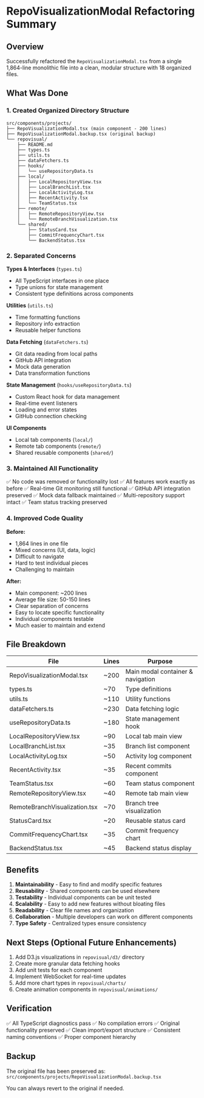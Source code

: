 # RepoVisualizationModal Refactoring Summary

## Overview

Successfully refactored the `RepoVisualizationModal.tsx` from a single 1,864-line monolithic file into a clean, modular structure with 18 organized files.

## What Was Done

### 1. Created Organized Directory Structure

```
src/components/projects/
├── RepoVisualizationModal.tsx (main component - 200 lines)
├── RepoVisualizationModal.backup.tsx (original backup)
└── repovisual/
    ├── README.md
    ├── types.ts
    ├── utils.ts
    ├── dataFetchers.ts
    ├── hooks/
    │   └── useRepositoryData.ts
    ├── local/
    │   ├── LocalRepositoryView.tsx
    │   ├── LocalBranchList.tsx
    │   ├── LocalActivityLog.tsx
    │   ├── RecentActivity.tsx
    │   └── TeamStatus.tsx
    ├── remote/
    │   ├── RemoteRepositoryView.tsx
    │   └── RemoteBranchVisualization.tsx
    └── shared/
        ├── StatusCard.tsx
        ├── CommitFrequencyChart.tsx
        └── BackendStatus.tsx
```

### 2. Separated Concerns

**Types & Interfaces** (`types.ts`)
- All TypeScript interfaces in one place
- Type unions for state management
- Consistent type definitions across components

**Utilities** (`utils.ts`)
- Time formatting functions
- Repository info extraction
- Reusable helper functions

**Data Fetching** (`dataFetchers.ts`)
- Git data reading from local paths
- GitHub API integration
- Mock data generation
- Data transformation functions

**State Management** (`hooks/useRepositoryData.ts`)
- Custom React hook for data management
- Real-time event listeners
- Loading and error states
- GitHub connection checking

**UI Components**
- Local tab components (`local/`)
- Remote tab components (`remote/`)
- Shared reusable components (`shared/`)

### 3. Maintained All Functionality

✅ No code was removed or functionality lost
✅ All features work exactly as before
✅ Real-time Git monitoring still functional
✅ GitHub API integration preserved
✅ Mock data fallback maintained
✅ Multi-repository support intact
✅ Team status tracking preserved

### 4. Improved Code Quality

**Before:**
- 1,864 lines in one file
- Mixed concerns (UI, data, logic)
- Difficult to navigate
- Hard to test individual pieces
- Challenging to maintain

**After:**
- Main component: ~200 lines
- Average file size: 50-150 lines
- Clear separation of concerns
- Easy to locate specific functionality
- Individual components testable
- Much easier to maintain and extend

## File Breakdown

| File | Lines | Purpose |
|------|-------|---------|
| RepoVisualizationModal.tsx | ~200 | Main modal container & navigation |
| types.ts | ~70 | Type definitions |
| utils.ts | ~110 | Utility functions |
| dataFetchers.ts | ~230 | Data fetching logic |
| useRepositoryData.ts | ~180 | State management hook |
| LocalRepositoryView.tsx | ~90 | Local tab main view |
| LocalBranchList.tsx | ~35 | Branch list component |
| LocalActivityLog.tsx | ~50 | Activity log component |
| RecentActivity.tsx | ~35 | Recent commits component |
| TeamStatus.tsx | ~60 | Team status component |
| RemoteRepositoryView.tsx | ~40 | Remote tab main view |
| RemoteBranchVisualization.tsx | ~70 | Branch tree visualization |
| StatusCard.tsx | ~20 | Reusable status card |
| CommitFrequencyChart.tsx | ~35 | Commit frequency chart |
| BackendStatus.tsx | ~45 | Backend status display |

## Benefits

1. **Maintainability** - Easy to find and modify specific features
2. **Reusability** - Shared components can be used elsewhere
3. **Testability** - Individual components can be unit tested
4. **Scalability** - Easy to add new features without bloating files
5. **Readability** - Clear file names and organization
6. **Collaboration** - Multiple developers can work on different components
7. **Type Safety** - Centralized types ensure consistency

## Next Steps (Optional Future Enhancements)

1. Add D3.js visualizations in `repovisual/d3/` directory
2. Create more granular data fetching hooks
3. Add unit tests for each component
4. Implement WebSocket for real-time updates
5. Add more chart types in `repovisual/charts/`
6. Create animation components in `repovisual/animations/`

## Verification

✅ All TypeScript diagnostics pass
✅ No compilation errors
✅ Original functionality preserved
✅ Clean import/export structure
✅ Consistent naming conventions
✅ Proper component hierarchy

## Backup

The original file has been preserved as:
`src/components/projects/RepoVisualizationModal.backup.tsx`

You can always revert to the original if needed.
